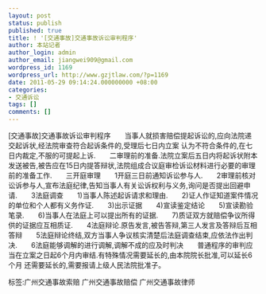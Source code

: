 ```yaml
---
layout: post
status: publish
published: true
title: ! '[交通事故]交通事故诉讼审判程序'
author: 本站记者
author_login: admin
author_email: jiangwei909@gmail.com
wordpress_id: 1169
wordpress_url: http://www.gzjtlaw.com/?p=1169
date: 2011-05-29 09:14:24.000000000 +08:00
categories:
- 交通诉讼
tags: []
comments: []
---
```

[交通事故]交通事故诉讼审判程序　　当事人就损害赔偿提起诉讼的,应向法院递交起诉状,经法院审查符合起诉条件的,受理后七日内立案 认为不符合条件的,在七日内裁定,不服的可提起上诉.　　二审理前的准备.法院立案后五日内将起诉状附本发送被告,被告应在15日内提答辩状,法院组成合议庭审检诉讼材料进行必要的审理前的准备工作.　　三开庭审理　　1开庭三日前通知诉讼参与人.　　2审理前核对讼诉参与人,宣布法庭纪律,告知当事人有关讼诉权利与义务,询问是否提出回避申请.　　3法庭调查　　1)当事人陈述起诉请求和理由.　　2)证人作证知道案件情况的单位和个人都有义务作证.　　3)出示证据　　4)宣读鉴定结论　　5)宣读勘验笔录.　　6)当事人在法庭上可以提出所有的证据.　　7)质证双方就赔偿争议所得供的证据应互相质证.　　4法庭辩论.原告发言,被告答辩,第三人发言及答辩后互相答辩　　5法庭辩论终结,双方当事人争议核实清楚后法庭调查结束,应依法作出判决.　　6法庭能够调解的进行调解,调解不成的应及时判决　　普通程序的审判应当在立案之日起6个月内审结.有特殊情况需要延长的,由本院院长批准,可以延长6个月 还需要延长的,需要报请上级人民法院批准子。标签:广州交通事故索赔 广州交通事故赔偿 广州交通事故律师
